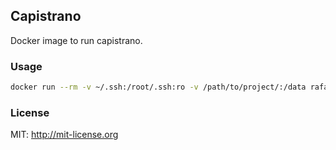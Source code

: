 ## Capistrano

Docker image to run capistrano.

### Usage

```bash
docker run --rm -v ~/.ssh:/root/.ssh:ro -v /path/to/project/:/data rafache/capistrano cap --version
```

### License

MIT: http://mit-license.org
